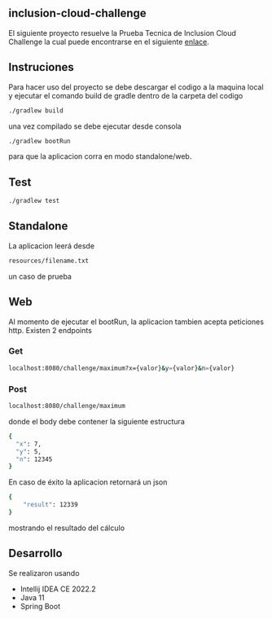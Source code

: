## inclusion-cloud-challenge
El siguiente proyecto resuelve la Prueba Tecnica de Inclusion Cloud Challenge
la cual puede encontrarse en el siguiente [enlace](https://codeforces.com/problemset/problem/1374/A).

## Instruciones

Para hacer uso del proyecto se debe descargar el codigo a la maquina local 
y ejecutar el comando build de gradle dentro de la carpeta del codigo

```sh
./gradlew build
```

una vez compilado se debe ejecutar desde consola


```sh
./gradlew bootRun
```

para que la aplicacion corra en modo standalone/web.

## Test

```sh
./gradlew test
```


## Standalone

La aplicacion leerá desde 
```sh
resources/filename.txt
```

un caso de prueba 

## Web

Al momento de ejecutar el bootRun, la aplicacion tambien acepta peticiones http. Existen 2 endpoints 

### Get

```sh
localhost:8080/challenge/maximum?x={valor}&y={valor}&n={valor}
```


### Post

```sh
localhost:8080/challenge/maximum
```

donde el body debe contener la siguiente estructura


```sh
{
  "x": 7,
  "y": 5,
  "n": 12345
}

```

En caso de éxito la aplicacion retornará un json

```sh
{
    "result": 12339
}

```
mostrando el resultado del cálculo

## Desarrollo

Se realizaron usando 
- Intellij IDEA CE 2022.2
- Java 11
- Spring Boot
